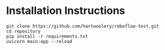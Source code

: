 # Installation Instructions
```
git clone https://github.com/hartwoolery/roboflow-test.git
cd repository
pip install -r requirements.txt
uvicorn main:app --reload
```